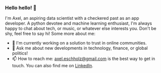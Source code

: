 ### Hello hello! 👋
I'm Axel, an aspiring data scientist with a checkered past as an app developer. A python devotee and machine learning enthusiast, I'm always happy to chat about tech, or music, or whatever else interests you. Don't be shy, feel free to say hi!
Some more about me:
- 🌱 I'm currently working on a solution to trust in online communities.
- 💬 Ask me about new developments in technology, finance, or global politics!
- 📫 How to reach me: axel.eschholz@gmail.com is the best way to get in touch. You can also find me on [LinkedIn](https://www.linkedin.com/in/axel-eschholz-b6278a1a8/).

